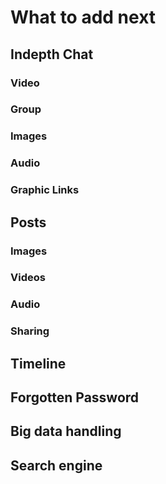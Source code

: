 # What to add next

## Indepth Chat
### Video
### Group
### Images
### Audio
### Graphic Links

## Posts
### Images
### Videos
### Audio
### Sharing

## Timeline

## Forgotten Password

## Big data handling

## Search engine
